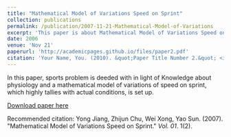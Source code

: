 ```yaml
---
title: "Mathematical Model of Variations Speed on Sprint"
collection: publications
permalink: /publication/2007-11-21-Mathematical-Model-of-Variations
excerpt: 'This paper is about Mathematical Model of Variations Speed on Sprint.'
date: 2006
venue: 'Nov 21'
paperurl: 'http://academicpages.github.io/files/paper2.pdf'
citation: 'Your Name, You. (2010). &quot;Paper Title Number 2.&quot; <i>Journal 1</i>. 1(2).'
---
```

In this paper, sports problem is deeded with in light of Knowledge about physiology and a mathematical model of variations of speed on sprint, which highly tallies with actual conditions, is set up.

[Download paper here](http://academicpages.github.io/files/paper2.pdf)

Recommended citation: Yong Jiang, Zhijun Chu, Wei Xong, Yao Sun. (2007). "Mathematical Model of Variations Speed on Sprint." <i>Vol. 01</i>. 1(2).

